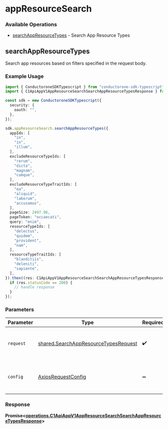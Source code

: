 # appResourceSearch

### Available Operations

* [searchAppResourceTypes](#searchappresourcetypes) - Search App Resource Types

## searchAppResourceTypes

 Search app resources based on filters specified in the request body.


### Example Usage

```typescript
import { ConductoroneSDKTypescript } from "conductorone-sdk-typescript";
import { C1ApiAppV1AppResourceSearchSearchAppResourceTypesResponse } from "conductorone-sdk-typescript/dist/sdk/models/operations";

const sdk = new ConductoroneSDKTypescript({
  security: {
    oauth: "",
  },
});

sdk.appResourceSearch.searchAppResourceTypes({
  appIds: [
    "in",
    "in",
    "illum",
  ],
  excludeResourceTypeIds: [
    "rerum",
    "dicta",
    "magnam",
    "cumque",
  ],
  excludeResourceTypeTraitIds: [
    "ea",
    "aliquid",
    "laborum",
    "accusamus",
  ],
  pageSize: 2497.96,
  pageToken: "occaecati",
  query: "enim",
  resourceTypeIds: [
    "delectus",
    "quidem",
    "provident",
    "nam",
  ],
  resourceTypeTraitIds: [
    "blanditiis",
    "deleniti",
    "sapiente",
  ],
}).then((res: C1ApiAppV1AppResourceSearchSearchAppResourceTypesResponse) => {
  if (res.statusCode == 200) {
    // handle response
  }
});
```

### Parameters

| Parameter                                                                                    | Type                                                                                         | Required                                                                                     | Description                                                                                  |
| -------------------------------------------------------------------------------------------- | -------------------------------------------------------------------------------------------- | -------------------------------------------------------------------------------------------- | -------------------------------------------------------------------------------------------- |
| `request`                                                                                    | [shared.SearchAppResourceTypesRequest](../../models/shared/searchappresourcetypesrequest.md) | :heavy_check_mark:                                                                           | The request object to use for the request.                                                   |
| `config`                                                                                     | [AxiosRequestConfig](https://axios-http.com/docs/req_config)                                 | :heavy_minus_sign:                                                                           | Available config options for making requests.                                                |


### Response

**Promise<[operations.C1ApiAppV1AppResourceSearchSearchAppResourceTypesResponse](../../models/operations/c1apiappv1appresourcesearchsearchappresourcetypesresponse.md)>**

